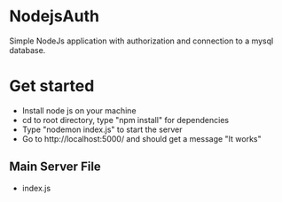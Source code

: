 # NodejsAuth
Simple NodeJs application with authorization and connection to a mysql database.

# Get started

- Install node js on your machine
- cd to root directory, type "npm install" for dependencies
- Type "nodemon index.js" to start the server
- Go to http://localhost:5000/ and should get a message "It works"

## Main Server File

- index.js


